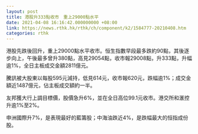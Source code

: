 ```yaml
---
layout: post
title: 港股升333點收市　重上29000點水平
date: 2021-04-08 16:16:42.000000000 +08:00
link: https://news.rthk.hk/rthk/ch/component/k2/1584777-20210408.htm
categories: rthk
---
```


港股先跌後回升，重上29000點水平收市。恒生指數早段最多跌約90點，其後逐步向上，午後最多曾升380點，高見29054點，收市報29008點，升333點，升幅逾1%，全日主板成交金額2811億元。

騰訊被大股東以每股595元減持，低見614元，收市報620元，跌幅逾1%；成交金額近1487億元，佔主板成交額約一半。

友邦獲大行上調目標價，股價急升6%，並在全日高位99.1元收市。港交所和滙控升逾1%至2%。

申洲國際升7%，是表現最好的藍籌股；中海油跌近4%，是跌幅最大的恒指成份股。
